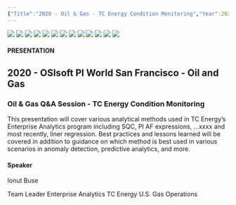 ```yaml
---
{"Title":"2020 - Oil & Gas - TC Energy Condition Monitoring","Year":2020,"Industry":"Oil & Gas","URL":"https://resources.osisoft.com/presentations/oil-and-gas-qanda-session---tc-energy-condition-monitoring/","PDF":"https://cdn.osisoft.com/osi/presentations/2020-uc-san-francisco-online/UC20NA-D2OG08-TCEnergy%20-Buse-Condition-Monitoring-Using-Statistical-Machine-Learning-Models-in-PI-AF.pdf","Company":"TC Energy","Keywords":["SQC","Regression","APC"],"dg-publish":true,"permalink":"/aveva/customer-stories/2020/2020-tc-energy-oil-and-gas-tc-energy-condition-monitoring/","dgPassFrontmatter":true}
---
```


![](https://i.imgur.com/E7R5hvb.png)
![](https://i.imgur.com/nYP7nhx.png)
![](https://i.imgur.com/sSm4Gtl.png)
![](https://i.imgur.com/nwaMeWr.png)
![](https://i.imgur.com/YyOxlUn.png)
![](https://i.imgur.com/q2FbjEa.png)
![](https://i.imgur.com/RLXorR9.png)
![](https://i.imgur.com/mbaQaVC.png)
![](https://i.imgur.com/qxMl5aD.png)
![](https://i.imgur.com/e6o5vFr.png)
![](https://i.imgur.com/fqMMPop.png)
![](https://i.imgur.com/OuKqff3.png)
![](https://i.imgur.com/cWcVEtl.png)

#### PRESENTATION

## 2020 - OSIsoft PI World San Francisco - Oil and Gas

### Oil & Gas Q&A Session - TC Energy Condition Monitoring

This presentation will cover various analytical methods used in TC Energy’s Enterprise Analytics program including SQC, PI AF expressions, …xxxx and most recently, liner regression. Best practices and lessons learned will be covered in addition to guidance on which method is best used in various scenarios in anomaly detection, predictive analytics, and more.

#### Speaker

Ionut Buse

Team Leader Enterprise Analytics TC Energy U.S. Gas Operations